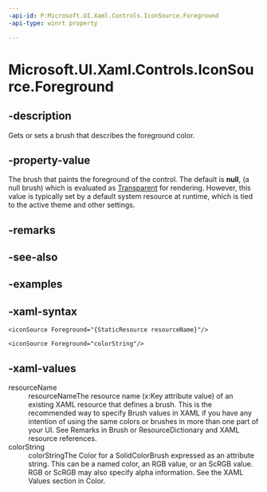 ```yaml
---
-api-id: P:Microsoft.UI.Xaml.Controls.IconSource.Foreground
-api-type: winrt property

---
```

<!-- Property syntax.
public Brush Foreground { get;  set; }
-->

# Microsoft.UI.Xaml.Controls.IconSource.Foreground


## -description

Gets or sets a brush that describes the foreground color.


## -property-value

The brush that paints the foreground of the control. The default is **null**, (a null brush) which is evaluated as [Transparent](../windows.ui/colors_transparent.md) for rendering. However, this value is typically set by a default system resource at runtime, which is tied to the active theme and other settings.


## -remarks


## -see-also


## -examples


## -xaml-syntax
```xaml
<iconSource Foreground="{StaticResource resourceName}"/>
```

```xaml
<iconSource Foreground="colorString"/>
```


## -xaml-values

<dl><dt>resourceName</dt><dd>resourceNameThe resource name (x:Key attribute value) of an existing XAML resource that defines a brush. This is the recommended way to specify Brush values in XAML if you have any intention of using the same colors or brushes in more than one part of your UI. See Remarks in Brush or ResourceDictionary and XAML resource references.</dd>
<dt>colorString</dt><dd>colorStringThe Color for a SolidColorBrush expressed as an attribute string. This can be a named color, an RGB value, or an ScRGB value. RGB or ScRGB may also specify alpha information. See the XAML Values section in Color.</dd>
</dl>


